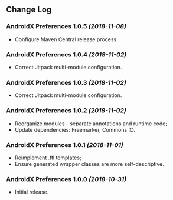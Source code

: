 ## Change Log

### AndroidX Preferences 1.0.5 *(2018-11-08)*

  * Configure Maven Central release process.

### AndroidX Preferences 1.0.4 *(2018-11-02)*

  * Correct Jitpack multi-module configuration.

### AndroidX Preferences 1.0.3 *(2018-11-02)*

 * Correct Jitpack multi-module configuration.

### AndroidX Preferences 1.0.2 *(2018-11-02)*

 * Reorganize modules - separate annotations and runtime code;
 * Update dependencies: Freemarker, Commons IO.

### AndroidX Preferences 1.0.1 *(2018-11-01)*

 * Reimplement .ftl templates;
 * Ensure generated wrapper classes are more self-descriptive.

### AndroidX Preferences 1.0.0 *(2018-10-31)*

 * Initial release.
